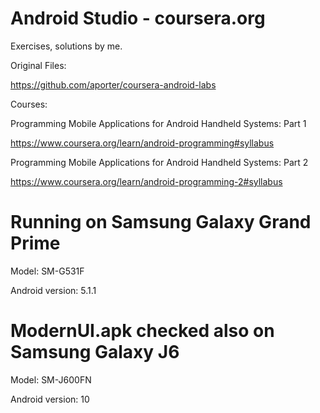 # Android Studio - coursera.org
Exercises, solutions by me.

Original Files:  

https://github.com/aporter/coursera-android-labs

Courses: 


Programming Mobile Applications for Android Handheld Systems: Part 1


https://www.coursera.org/learn/android-programming#syllabus


Programming Mobile Applications for Android Handheld Systems: Part 2

https://www.coursera.org/learn/android-programming-2#syllabus

# Running on Samsung Galaxy Grand Prime 
Model: SM-G531F

Android version: 5.1.1

# ModernUI.apk checked also on Samsung Galaxy J6
Model: SM-J600FN

Android version: 10
